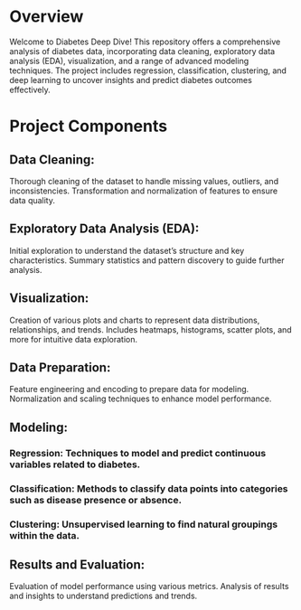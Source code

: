 # Overview
Welcome to Diabetes Deep Dive! This repository offers a comprehensive analysis of diabetes data, incorporating data cleaning, exploratory data analysis (EDA), visualization, and a range of advanced modeling techniques. The project includes regression, classification, clustering, and deep learning to uncover insights and predict diabetes outcomes effectively.

# Project Components
## Data Cleaning:

Thorough cleaning of the dataset to handle missing values, outliers, and inconsistencies.
Transformation and normalization of features to ensure data quality.

## Exploratory Data Analysis (EDA):

Initial exploration to understand the dataset’s structure and key characteristics.
Summary statistics and pattern discovery to guide further analysis.

## Visualization:

Creation of various plots and charts to represent data distributions, relationships, and trends.
Includes heatmaps, histograms, scatter plots, and more for intuitive data exploration.

## Data Preparation:

Feature engineering and encoding to prepare data for modeling.
Normalization and scaling techniques to enhance model performance.

## Modeling:

### Regression: Techniques to model and predict continuous variables related to diabetes.
### Classification: Methods to classify data points into categories such as disease presence or absence.
### Clustering: Unsupervised learning to find natural groupings within the data.

## Results and Evaluation:
Evaluation of model performance using various metrics.
Analysis of results and insights to understand predictions and trends.
